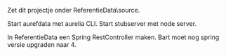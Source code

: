 Zet dit projectje onder ReferentieData\source.

Start aurefdata met aurelia CLI.
Start stubserver met node server.

In ReferentieData een Spring RestController maken.
Bart moet nog spring versie upgraden naar 4.
